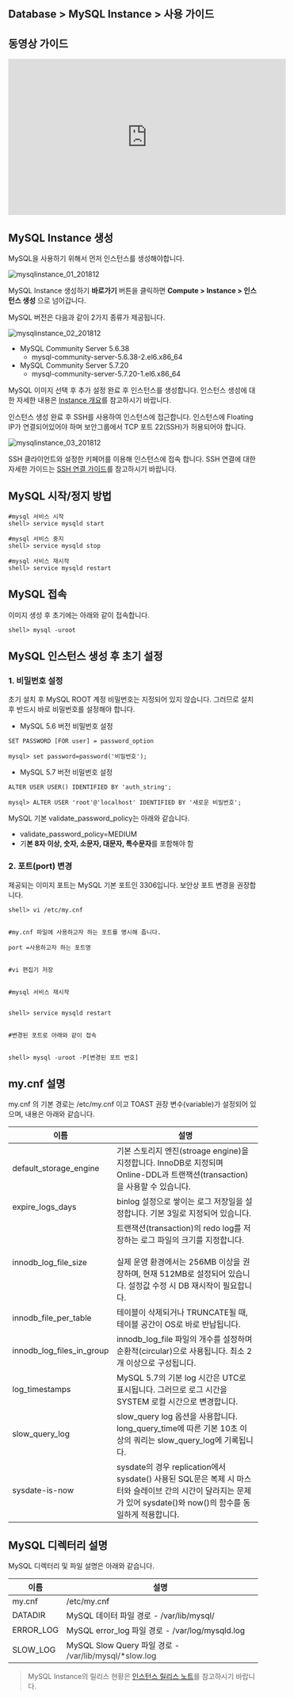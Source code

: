 ## Database > MySQL Instance > 사용 가이드

## 동영상 가이드
<iframe width="560" height="315" src="https://www.youtube.com/embed/s6km-0_THjY" frameborder="0" allow="accelerometer; autoplay; encrypted-media; gyroscope; picture-in-picture" allowfullscreen></iframe>


## MySQL Instance 생성

MySQL을 사용하기 위해서 먼저 인스턴스를 생성해야합니다.

![mysqlinstance_01_201812](https://static.toastoven.net/prod_mysql/mysqlinstance_01_201812.png)

MySQL Instance 생성하기 **바로가기** 버튼을 클릭하면 **Compute > Instance > 인스턴스 생성** 으로 넘어갑니다.

MySQL 버전은 다음과 같이 2가지 종류가 제공됩니다.

![mysqlinstance_02_201812](https://static.toastoven.net/prod_mysql/mysqlinstance_02_201812.png)

* MySQL Community Server 5.6.38
    * mysql-community-server-5.6.38-2.el6.x86_64
* MySQL Community Server 5.7.20
    * mysql-community-server-5.7.20-1.el6.x86_64

MySQL 이미지 선택 후 추가 설정 완료 후 인스턴스를 생성합니다.
인스턴스 생성에 대한 자세한 내용은 [Instance 개요](http://docs.toast.com/ko/Compute/Instance/ko/overview/)를 참고하시기 바랍니다.

인스턴스 생성 완료 후 SSH를 사용하여 인스턴스에 접근합니다.
인스턴스에 Floating IP가 연결되어있어야 하며 보안그룹에서 TCP 포트 22(SSH)가 허용되어야 합니다.

![mysqlinstance_03_201812](https://static.toastoven.net/prod_mysql/mysqlinstance_03_201812.png)

SSH 클라이언트와 설정한 키페어를 이용해 인스턴스에 접속 합니다. 
SSH 연결에 대한 자세한 가이드는 [SSH 연결 가이드](https://docs.toast.com/ko/Compute/Instance/ko/overview/#linux)를 참고하시기 바랍니다.

## MySQL 시작/정지 방법

```
#mysql 서비스 시작
shell> service mysqld start

#mysql 서비스 중지
shell> service mysqld stop

#mysql 서비스 재시작
shell> service mysqld restart
```

## MySQL 접속

이미지 생성 후 초기에는 아래와 같이 접속합니다.

```
shell> mysql -uroot
```

## MySQL 인스턴스 생성 후 초기 설정

### 1\. 비밀번호 설정

초기 설치 후 MySQL ROOT 계정 비밀번호는 지정되어 있지 않습니다. 그러므로 설치 후 반드시 바로 비밀번호를 설정해야 합니다.

* MySQL 5.6 버전 비밀번호 설정

```
SET PASSWORD [FOR user] = password_option

mysql> set password=password('비밀번호');
```

* MySQL 5.7 버전 비밀번호 설정

```
ALTER USER USER() IDENTIFIED BY 'auth_string';

mysql> ALTER USER 'root'@'localhost' IDENTIFIED BY '새로운 비밀번호';
```

MySQL 기본 validate\_password\_policy는 아래와 같습니다\.

* validate\_password\_policy=MEDIUM
* 기**본 8자 이상, 숫자, 소문자, 대문자, 특수문자**를 포함해야 함

### 2\. 포트(port) 변경

제공되는 이미지 포트는 MySQL 기본 포트인 3306입니다. 보안상 포트 변경을 권장합니다.

```
shell> vi /etc/my.cnf


#my.cnf 파일에 사용하고자 하는 포트를 명시해 줍니다.

port =사용하고자 하는 포트명


#vi 편집기 저장


#mysql 서비스 재시작


shell> service mysqld restart


#변경된 포트로 아래와 같이 접속


shell> mysql -uroot -P[변경된 포트 번호]
```

## my.cnf 설명

my.cnf 의 기본 경로는 /etc/my.cnf 이고 TOAST 권장 변수(variable)가 설정되어 있으며, 내용은 아래와 같습니다.

| 이름 | 설명 |
| --- | --- |
| default\_storage\_engine | 기본 스토리지 엔진(stroage engine)을 지정합니다. InnoDB로 지정되며 Online-DDL과 트랜잭션(transaction)을 사용할 수 있습니다. |
| expire\_logs\_days | binlog 설정으로 쌓이는 로그 저장일을 설정합니다. 기본 3일로 지정되어 있습니다. |
| innodb\_log\_file\_size | 트랜잭션(transaction)의 redo log를 저장하는 로그 파일의 크기를 지정합니다. <br><br>실제 운영 환경에서는 256MB 이상을 권장하며, 현재 512MB로 설정되어 있습니다. 설정값 수정 시 DB 재시작이 필요합니다. |
| innodb\_file\_per\_table | 테이블이 삭제되거나 TRUNCATE될 때, 테이블 공간이 OS로 바로 반납됩니다. |
| innodb\_log\_files\_in\_group | innodb\_log\_file 파일의 개수를 설정하며 순환적\(circular\)으로 사용됩니다\. 최소 2개 이상으로 구성됩니다\. |
| log_timestamps | MySQL 5.7의 기본 log 시간은 UTC로 표시됩니다. 그러므로 로그 시간을 SYSTEM 로컬 시간으로 변경합니다. |
| slow\_query\_log | slow\_query log 옵션을 사용합니다\. long\_query\_time에 따른 기본 10초 이상의 쿼리는 slow\_query\_log에 기록됩니다\. |
| sysdate-is-now | sysdate의 경우 replication에서 sysdate() 사용된 SQL문은 복제 시 마스터와 슬레이브 간의 시간이 달라지는 문제가 있어 sysdate()와 now()의 함수를 동일하게 적용합니다. |

## MySQL 디렉터리 설명

MySQL 디렉터리 및 파일 설명은 아래와 같습니다.

| 이름 | 설명 |
| --- | --- |
| my.cnf | /etc/my.cnf |
| DATADIR | MySQL 데이터 파일 경로  - /var/lib/mysql/ |
| ERROR_LOG | MySQL error_log 파일 경로  - /var/log/mysqld.log |
| SLOW_LOG | MySQL Slow Query 파일 경로 -  <span style="color:#333333">/var/lib/mysql/*slow.log</span> |


> MySQL Instance의 릴리스 현황은 [인스턴스 릴리스 노트](/Compute/Compute/ko/release-notes/)를 참고하시기 바랍니다.
